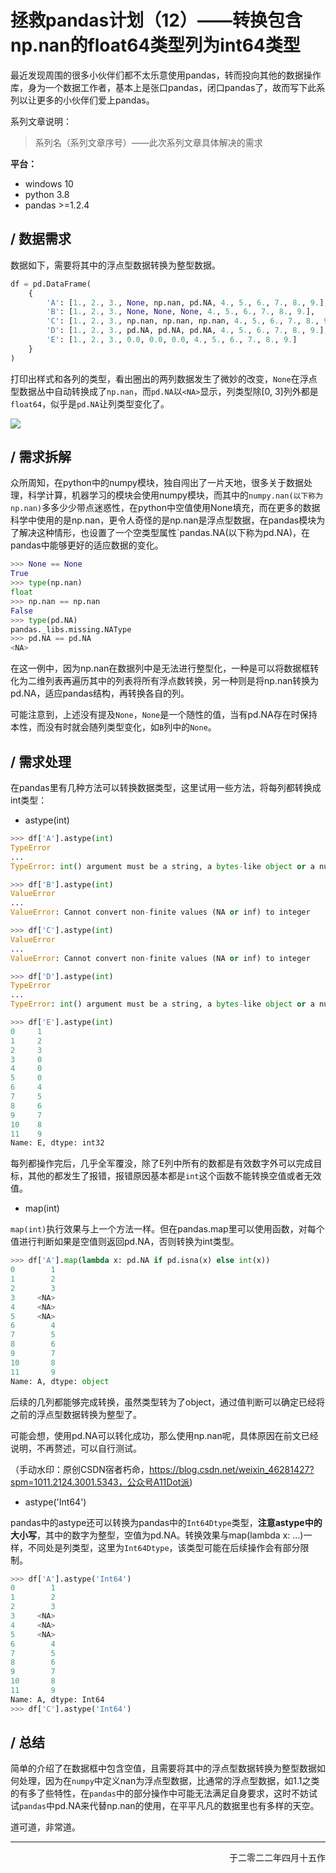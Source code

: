 # 拯救pandas计划（12）——转换包含np.nan的float64类型列为int64类型

最近发现周围的很多小伙伴们都不太乐意使用pandas，转而投向其他的数据操作库，身为一个数据工作者，基本上是张口pandas，闭口pandas了，故而写下此系列以让更多的小伙伴们爱上pandas。

系列文章说明：

> 系列名（系列文章序号）——此次系列文章具体解决的需求

**平台：**

- windows 10
- python 3.8
- pandas >=1.2.4

## / 数据需求

数据如下，需要将其中的浮点型数据转换为整型数据。

```python
df = pd.DataFrame(
    {
        'A': [1., 2., 3., None, np.nan, pd.NA, 4., 5., 6., 7., 8., 9.],
        'B': [1., 2., 3., None, None, None, 4., 5., 6., 7., 8., 9.],
        'C': [1., 2., 3., np.nan, np.nan, np.nan, 4., 5., 6., 7., 8., 9.],
        'D': [1., 2., 3., pd.NA, pd.NA, pd.NA, 4., 5., 6., 7., 8., 9.],
        'E': [1., 2., 3., 0.0, 0.0, 0.0, 4., 5., 6., 7., 8., 9.]
    }
)
```

打印出样式和各列的类型，看出圈出的两列数据发生了微妙的改变，`None`在浮点型数据丛中自动转换成了`np.nan`，而`pd.NA`以`<NA>`显示，列类型除[0, 3]列外都是`float64`，似乎是`pd.NA`让列类型变化了。

![](https://gitee.com/kangliz/pic-drawing-bed/raw/master/picture/pandas_save/pandas_save_12_1.png)

## / 需求拆解

众所周知，在python中的numpy模块，独自闯出了一片天地，很多关于数据处理，科学计算，机器学习的模块会使用numpy模块，而其中的`numpy.nan(以下称为np.nan)`多多少少带点迷惑性，在python中空值使用None填充，而在更多的数据科学中使用的是np.nan，更令人奇怪的是np.nan是浮点型数据，在pandas模块为了解决这种情形，也设置了一个空类型属性`pandas.NA(以下称为pd.NA)，在pandas中能够更好的适应数据的变化。

```python
>>> None == None
True
>>> type(np.nan)
float
>>> np.nan == np.nan
False
>>> type(pd.NA)
pandas._libs.missing.NAType
>>> pd.NA == pd.NA
<NA>
```

在这一例中，因为np.nan在数据列中是无法进行整型化，一种是可以将数据框转化为二维列表再遍历其中的列表将所有浮点数转换，另一种则是将np.nan转换为pd.NA，适应pandas结构，再转换各自的列。

可能注意到，上述没有提及`None`，`None`是一个随性的值，当有pd.NA存在时保持本性，而没有时就会随列类型变化，如`B`列中的`None`。

## / 需求处理

在pandas里有几种方法可以转换数据类型，这里试用一些方法，将每列都转换成int类型：

- astype(int)

```python
>>> df['A'].astype(int)
TypeError  
...
TypeError: int() argument must be a string, a bytes-like object or a number, not 'NoneType'

>>> df['B'].astype(int)
ValueError
...
ValueError: Cannot convert non-finite values (NA or inf) to integer

>>> df['C'].astype(int)
ValueError
...
ValueError: Cannot convert non-finite values (NA or inf) to integer

>>> df['D'].astype(int)
TypeError
...
TypeError: int() argument must be a string, a bytes-like object or a number, not 'NAType'

>>> df['E'].astype(int)
0     1
1     2
2     3
3     0
4     0
5     0
6     4
7     5
8     6
9     7
10    8
11    9
Name: E, dtype: int32
```

每列都操作完后，几乎全军覆没，除了E列中所有的数都是有效数字外可以完成目标，其他的都发生了报错，报错原因基本都是`int`这个函数不能转换空值或者无效值。

- map(int)

`map(int)`执行效果与上一个方法一样。但在pandas.map里可以使用函数，对每个值进行判断如果是空值则返回pd.NA，否则转换为int类型。

```python
>>> df['A'].map(lambda x: pd.NA if pd.isna(x) else int(x))
0        1
1        2
2        3
3     <NA>
4     <NA>
5     <NA>
6        4
7        5
8        6
9        7
10       8
11       9
Name: A, dtype: object
```

后续的几列都能够完成转换，虽然类型转为了object，通过值判断可以确定已经将之前的浮点型数据转换为整型了。

可能会想，使用pd.NA可以转化成功，那么使用np.nan呢，具体原因在前文已经说明，不再赘述，可以自行测试。

（手动水印：原创CSDN宿者朽命，https://blog.csdn.net/weixin_46281427?spm=1011.2124.3001.5343，公众号A11Dot派)

- astype('Int64')

pandas中的astype还可以转换为pandas中的`Int64Dtype`类型，**注意astype中的大小写**，其中的数字为整型，空值为pd.NA。转换效果与map(lambda x: ...)一样，不同处是列类型，这里为`Int64Dtype`，该类型可能在后续操作会有部分限制。

```python
>>> df['A'].astype('Int64')
0        1
1        2
2        3
3     <NA>
4     <NA>
5     <NA>
6        4
7        5
8        6
9        7
10       8
11       9
Name: A, dtype: Int64 
>>> df['C'].astype('Int64')
```

## / 总结

简单的介绍了在数据框中包含空值，且需要将其中的浮点型数据转换为整型数据如何处理，因为在`numpy`中定义nan为浮点型数据，比通常的浮点型数据，如1.1之类的有多了些特性，在`pandas`中的部分操作中可能无法满足自身要求，这时不妨试试`pandas`中pd.NA来代替np.nan的使用，在平平凡凡的数据里也有多样的天空。



道可道，非常道。

---

<p align="right">于二零二二年四月十五作</p>
